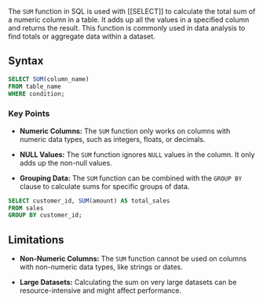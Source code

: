 The `SUM` function in SQL is used with [[SELECT]] to calculate the total sum of a numeric column in a table. It adds up all the values in a specified column and returns the result. This function is commonly used in data analysis to find totals or aggregate data within a dataset.

## Syntax

```sql
SELECT SUM(column_name)
FROM table_name
WHERE condition;
```

### Key Points

- **Numeric Columns:** The `SUM` function only works on columns with numeric data types, such as integers, floats, or decimals.

- **NULL Values:** The `SUM` function ignores `NULL` values in the column. It only adds up the non-null values.

- **Grouping Data:** The `SUM` function can be combined with the `GROUP BY` clause to calculate sums for specific groups of data.
```sql
SELECT customer_id, SUM(amount) AS total_sales
FROM sales
GROUP BY customer_id;
```

## Limitations

- **Non-Numeric Columns:** The `SUM` function cannot be used on columns with non-numeric data types, like strings or dates.

- **Large Datasets:** Calculating the sum on very large datasets can be resource-intensive and might affect performance.